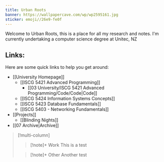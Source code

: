 ```yaml
---
title: Urban Roots
banner: https://wallpapercave.com/wp/wp2595161.jpg
sticker: emoji//26e9-fe0f
---
```

Welcome to Urban Roots, this is a place for all my research and notes. I'm currently undertaking a computer science degree at Unitec, NZ

## Links:
Here are some quick links to help you get around:
- [[University Homepage]]
	- [[ISCG 5421 Advanced Programming]]
		- [[03 University/ISCG 5421 Advanced Programming/Code/Code|Code]]
	- [[ISCG 5424 Information Systems Concepts]]
	- [[ISCG 5423 Database Fundamentals]]
	- [[ISCG 5403 - Networking Fundamentals]]
- [[Projects]]
	- [[Blinding Nights]]
- [[07 Archive|Archive]]

> [!multi-column]
> 
> > [!note]+ Work
> > This is a test
> 
> > [!note]+ Other
> > Another test

